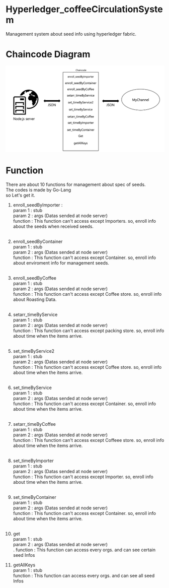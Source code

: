 # Hyperledger_coffeeCirculationSystem
Management system about seed info using hyperledger fabric.

# Chaincode Diagram
![chaincode](../images/chaincode.png)


# Function
There are about 10 functions for management about spec of seeds.<br>
The codes is made by Go-Lang <br>
so Let's get it.

1. enroll_seedByImporter : <br>
param 1 : stub <br>
param 2 : args (Datas sended at node server) <br>
function : This function can't access except Importers. so, enroll info about the seeds when received seeds.<br><br>

2. enroll_seedByContainer<br>
param 1 : stub <br>
param 2 : args (Datas sended at node server) <br>
function : This function can't access except Container. so, enroll info about enviroment info for management seeds.<br><br>

3. enroll_seedByCoffee<br>
param 1 : stub<br>
param 2 : args (Datas sended at node server) <br>
function : This function can't access except Coffee store. so, enroll info about Roasting Data. <br><br>

4. setarr_timeByService<br>
param 1 : stub<br>
param 2 : args (Datas sended at node server) <br>
function : This function can't access except packing store. so, enroll info about time when the items arrive. <br><br>

5. set_timeByService2<br>
param 1 : stub<br>
param 2 : args (Datas sended at node server) <br>
function : This function can't access except Coffee store. so, enroll info about time when the items arrive. <br><br>

6. set_timeByService<br>
param 1 : stub<br>
param 2 : args (Datas sended at node server) <br>
function : This function can't access except Container. so, enroll info about time when the items arrive. <br><br>

7. setarr_timeByCoffee<br>
param 1 : stub<br>
param 2 : args (Datas sended at node server) <br>
function : This function can't access except Coffeee store. so, enroll info about time when the items arrive. <br><br>

8. set_timeByImporter<br>
param 1 : stub<br>
param 2 : args (Datas sended at node server) <br>
function : This function can't access except Importer. so, enroll info about time when the items arrive. <br><br>

9. set_timeByContainer<br>
param 1 : stub<br>
param 2 : args (Datas sended at node server) <br>
function : This function can't access except Container. so, enroll info about time when the items arrive. <br><br>

9. get<br>
param 1 : stub<br>
param 2 : args (Datas sended at node server) <br>. 
function : This function can access every orgs. and can see certain seed Infos 

10. getAllKeys<br>
param 1 : stub<br>
function : This function can access every orgs. and can see all seed Infos 

